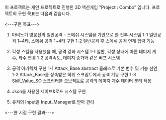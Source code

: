 이 프로젝트는 개인 프로젝트로 진행한 3D 액션게임 "Project : Combo" 입니다.
프로젝트의 구현 목표는 다음과 같습니다.


<---구현 목표--->

1. 마비노기 영웅전의 일반공격 - 스메쉬 시스템을 기반으로 한 전투 시스템
    1-1 일반공격 1~4타, 스메쉬 공격 1~4타 구현
    1-2 일반공격 후 스메쉬 공격 연계 입력 기능

  
3. 각성 스킬을 사용했을 때, 공격 강화 시스템
     1-1 일반, 각성 상태에 따른 데미지 계수, 타수 변경
     1-2 공격속도, 데미지 증가와 같은 버프 시스템

   
4. 공격 아키텍처 구현
     1-1 Attack_Base abstract 클래스로 기본 변수 및 기능 선언
     1-2 Attack_Base를 상속받은 하위 스크립트에서 공격 기능 구현
     1-3 Skill_Value_SO 스크립터블 오브젝트로 공격의 데미지 계수 데이터 분리 적용


5. Json을 사용한 세이브&로드 시스템 구현


6. 유저의 Input을 Input_Manager로 받아 관리



<---현 시점 구현 결과--->

